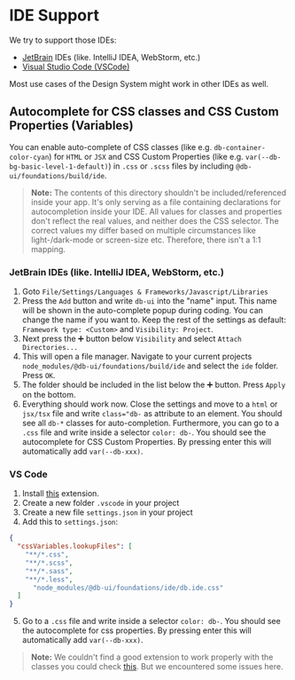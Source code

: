 # IDE Support

We try to support those IDEs:

-   [JetBrain](https://www.jetbrains.com/) IDEs (like. IntelliJ IDEA, WebStorm, etc.)
-   [Visual Studio Code (VSCode)](https://code.visualstudio.com/)

Most use cases of the Design System might work in other IDEs as well.


## Autocomplete for CSS classes and CSS Custom Properties (Variables)


You can enable auto-complete of CSS classes (like e.g. `db-container-color-cyan`)  for `HTML` or `JSX` and CSS Custom Properties (like e.g. `var(--db-bg-basic-level-1-default)`) in `.css` or `.scss` files by including `@db-ui/foundations/build/ide`.

> **Note:** The contents of this directory shouldn't be included/referenced inside your app. It's only serving as a file containing declarations for autocompletion inside your IDE. All values for classes and properties don't reflect the real values, and neither does the CSS selector. The correct values my differ based on multiple circumstances like light-/dark-mode or screen-size etc. Therefore, there isn't a 1:1 mapping.

### JetBrain IDEs (like. IntelliJ IDEA, WebStorm, etc.)

1. Goto `File/Settings/Languages & Frameworks/Javascript/Libraries`
2. Press the `Add` button and write `db-ui` into the "name" input. This name will be shown in the auto-complete popup during coding. You can change the name if you want to. Keep the rest of the settings as default: `Framework type: <Custom>` and `Visibility: Project`.
3. Next press the ➕ button below `Visibility` and select `Attach Directories...`
4. This will open a file manager. Navigate to your current projects `node_modules/@db-ui/foundations/build/ide` and select the `ide` folder. Press `OK`.
5. The folder should be included in the list below the ➕ button. Press `Apply` on the bottom.
6. Everything should work now. Close the settings and move to a `html` or `jsx/tsx` file and write `class="db-` as attribute to an element. You should see all `db-*` classes for auto-completion. Furthermore, you can go to a `.css` file and write inside a selector `color: db-`. You should see the autocomplete for CSS Custom Properties. By pressing enter this will automatically add `var(--db-xxx)`.

### VS Code

1. Install [this](https://marketplace.visualstudio.com/items?itemName=vunguyentuan.vscode-css-variables) extension.
2. Create a new folder `.vscode` in your project
3. Create a new file `settings.json` in your project
4. Add this to `settings.json`:
````json settings.json
{
  "cssVariables.lookupFiles": [
    "**/*.css",
    "**/*.scss",
    "**/*.sass",
    "**/*.less",
	  "node_modules/@db-ui/foundations/ide/db.ide.css"
  ]
}
````
5. Go to a `.css` file and write inside a selector `color: db-`. You should see the autocomplete for css properties. By pressing enter this will automatically add `var(--db-xxx)`.

> **Note:** We couldn't find a good extension to work properly with the classes you could check [this](https://marketplace.visualstudio.com/items?itemName=gencer.html-slim-scss-css-class-completion). But we encountered some issues here.

